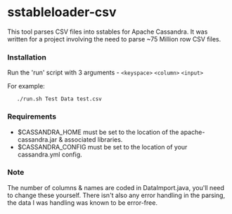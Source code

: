 # sstableloader-csv

This tool parses CSV files into sstables for Apache Cassandra. It was written for a project involving the need to parse ~75 Million row CSV files.

### Installation

Run the 'run' script with 3 arguments - `<keyspace>` `<column>` `<input>`

For example:

       ./run.sh Test Data test.csv

### Requirements

* $CASSANDRA_HOME must be set to the location of the apache-cassandra.jar & associated libraries.
* $CASSANDRA_CONFIG must be set to the location of your cassandra.yml config.

### Note

The number of columns & names are coded in DataImport.java, you'll need to change these yourself. There isn't also any error handling in the parsing, the data I was handling was known to be error-free.
